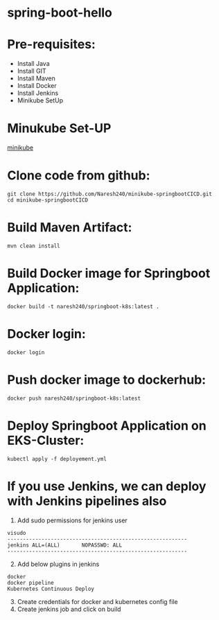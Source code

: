 # spring-boot-hello

# Pre-requisites:
  - Install Java
  - Install GIT
  - Install Maven
  - Install Docker
  - Install Jenkins
  - Minikube SetUp
# Minukube Set-UP
  [minikube](https://github.com/logambigaik/minikube-setup/blob/main/README.md)
# Clone code from github:
    git clone https://github.com/Naresh240/minikube-springbootCICD.git
    cd minikube-springbootCICD
# Build Maven Artifact:
    mvn clean install
# Build Docker image for Springboot Application:
    docker build -t naresh240/springboot-k8s:latest .
# Docker login:
    docker login
# Push docker image to dockerhub:
    docker push naresh240/springboot-k8s:latest
# Deploy Springboot Application on EKS-Cluster:
    kubectl apply -f deployement.yml
# If you use Jenkins, we can deploy with Jenkins pipelines also
  1. Add sudo permissions for jenkins user
      
    visudo
    ----------------------------------------------------------
    jenkins ALL=(ALL)       NOPASSWD: ALL
    ----------------------------------------------------------
  2. Add below plugins in jenkins
  
    docker
    docker pipeline
    Kubernetes Continuous Deploy
  3. Create credentials for docker and kubernetes config file
  4. Create jenkins job and click on build
